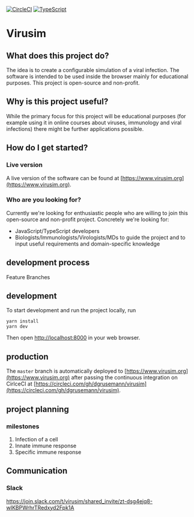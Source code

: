 [![CircleCI](https://circleci.com/gh/dgrusemann/virusim.svg?style=svg)](https://circleci.com/gh/dgrusemann/virusim)
[![TypeScript](https://badges.frapsoft.com/typescript/code/typescript.svg?v=101)](https://github.com/ellerbrock/typescript-badges/)

# Virusim

## What does this project do?

The idea is to create a configurable simulation of a viral infection. The software is intended to be used inside the browser mainly for educational purposes. This project is open-source and non-profit.

## Why is this project useful?

While the primary focus for this project will be educational purposes (for example using it in online courses about viruses, immunology and viral infections) there might be further applications possible.

## How do I get started?

### Live version

A live version of the software can be found at [https://www.virusim.org](https://www.virusim.org).

### Who are you looking for?

Currently we're looking for enthusiastic people who are willing to join this open-source and non-profit project. Concretely we're looking for:
- JavaScript/TypeScript developers
- Biologists/Immunologists/Virologists/MDs to guide the project and to input useful requirements and domain-specific knowledge

## development process

Feature Branches

## development

To start development and run the project locally, run

```
yarn install
yarn dev
```

Then open [http://localhost:8000](http://localhost:8000) in your web browser.

## production

The `master` branch is automatically deployed to [https://www.virusim.org](https://www.virusim.org) after passing the continuous integration on CirlceCI at [https://circleci.com/gh/dgrusemann/virusim](https://circleci.com/gh/dgrusemann/virusim).

## project planning

### milestones

1. Infection of a cell
2. Innate immune response
3. Specific immune response

## Communication

### Slack

https://join.slack.com/t/virusim/shared_invite/zt-dsg4ejq8-wIKBPWrhrTRedxyd2Fpk1A
